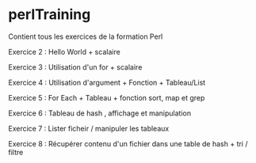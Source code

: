 perlTraining
============

Contient tous les exercices de la formation Perl

Exercice 2 : Hello World + scalaire

Exercice 3 : Utilisation d'un for + scalaire

Exercice 4 : Utilisation d'argument + Fonction + Tableau/List

Exercice 5 : For Each + Tableau + fonction sort, map et grep

Exercice 6 : Tableau de hash , affichage et manipulation

Exercice 7 : Lister ficheir / manipuler les tableaux

Exercice 8 : Récupérer contenu d'un fichier dans une table de hash + tri / filtre
